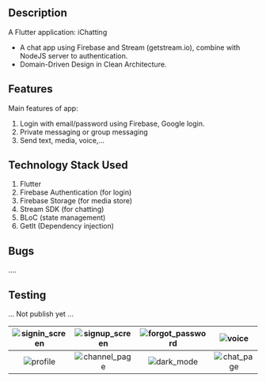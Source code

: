 ## Description
A Flutter application: iChatting
- A chat app using Firebase and Stream (getstream.io), combine with NodeJS server to authentication.
- Domain-Driven Design in Clean Architecture.
 
## Features
Main features of app:
1. Login with email/password using Firebase, Google login.
2. Private messaging or group messaging
3. Send text, media, voice,...

## Technology Stack Used
1. Flutter
3. Firebase Authentication (for login)
4. Firebase Storage (for media store)
5. Stream SDK (for chatting)
6. BLoC (state management)
7. GetIt (Dependency injection)

## Bugs
 ....

## Testing
... Not publish yet ...

| ![signin_screen](https://github.com/dinhnguyen28/osm-android-native/assets/82631708/419d34c3-02c1-4297-9ff6-d90ceafac8d1) | ![signup_screen](https://github.com/user-attachments/assets/f71288a7-0ce8-4e6e-a34d-69e1f2ef7e4b) | ![forgot_password](https://github.com/user-attachments/assets/1c45bd14-a74f-4c17-81f6-a02b02d5e31c) | ![voice](https://github.com/user-attachments/assets/c46c2354-28fd-4f1c-b7ff-082eb37ee4e4) |
|:---:|:---:|:---:|:---:|
| ![profile](https://github.com/user-attachments/assets/4cb41414-ab70-441f-9638-f6b454bbb0fa) | ![channel_page](https://github.com/user-attachments/assets/62f725d4-740d-4acc-826a-b3f52374ebd5) | ![dark_mode](https://github.com/user-attachments/assets/a7efcae9-60f1-4491-821d-2d44dc9969f7) | ![chat_page](https://github.com/user-attachments/assets/c310735a-25d7-4f6d-bd5e-328d935c3009) |
